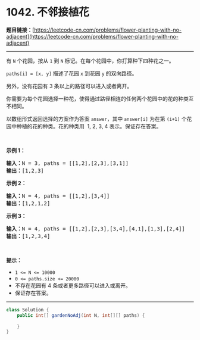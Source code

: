 # 1042. 不邻接植花

**题目链接：**[https://leetcode-cn.com/problems/flower-planting-with-no-adjacent](https://leetcode-cn.com/problems/flower-planting-with-no-adjacent)

---

<div class="content__1Y2H">
 <div class="notranslate">
  <p>有&nbsp;<code>N</code>&nbsp;个花园，按从&nbsp;<code>1</code>&nbsp;到&nbsp;<code>N</code>&nbsp;标记。在每个花园中，你打算种下四种花之一。</p> 
  <p><code>paths[i] = [x, y]</code>&nbsp;描述了花园&nbsp;<code>x</code> 到花园&nbsp;<code>y</code>&nbsp;的双向路径。</p> 
  <p>另外，没有花园有 3 条以上的路径可以进入或者离开。</p> 
  <p>你需要为每个花园选择一种花，使得通过路径相连的任何两个花园中的花的种类互不相同。</p> 
  <p>以数组形式返回选择的方案作为答案&nbsp;<code>answer</code>，其中&nbsp;<code>answer[i]</code>&nbsp;为在第&nbsp;<code>(i+1)</code>&nbsp;个花园中种植的花的种类。花的种类用 &nbsp;1, 2, 3,&nbsp;4 表示。保证存在答案。</p> 
  <p>&nbsp;</p> 
  <p><strong>示例 1：</strong></p> 
  <pre class="language-text"><strong>输入：</strong>N = 3, paths = [[1,2],[2,3],[3,1]]
<strong>输出：</strong>[1,2,3]
</pre> 
  <p><strong>示例 2：</strong></p> 
  <pre class="language-text"><strong>输入：</strong>N = 4, paths = [[1,2],[3,4]]
<strong>输出：</strong>[1,2,1,2]
</pre> 
  <p><strong>示例 3：</strong></p> 
  <pre class="language-text"><strong>输入：</strong>N = 4, paths = [[1,2],[2,3],[3,4],[4,1],[1,3],[2,4]]
<strong>输出：</strong>[1,2,3,4]
</pre> 
  <p>&nbsp;</p> 
  <p><strong>提示：</strong></p> 
  <ul> 
   <li><code>1 &lt;= N &lt;= 10000</code></li> 
   <li><code>0 &lt;= paths.size &lt;= 20000</code></li> 
   <li>不存在花园有 4 条或者更多路径可以进入或离开。</li> 
   <li>保证存在答案。</li> 
  </ul> 
 </div>
</div>

---

```java
class Solution {
    public int[] gardenNoAdj(int N, int[][] paths) {
        
    }
}
```